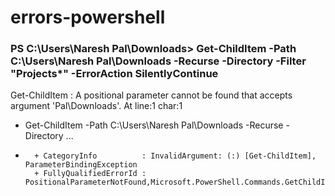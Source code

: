 # errors-powershell

### PS C:\Users\Naresh Pal\Downloads> Get-ChildItem -Path C:\Users\Naresh Pal\Downloads -Recurse -Directory -Filter "Projects*" -ErrorAction SilentlyContinue
Get-ChildItem : A positional parameter cannot be found that accepts argument 'Pal\Downloads'.
At line:1 char:1
+ Get-ChildItem -Path C:\Users\Naresh Pal\Downloads -Recurse -Directory ...
+ ~~~~~~~~~~~~~~~~~~~~~~~~~~~~~~~~~~~~~~~~~~~~~~~~~~~~~~~~~~~~~~~~~~~~~
    + CategoryInfo          : InvalidArgument: (:) [Get-ChildItem], ParameterBindingException
    + FullyQualifiedErrorId : PositionalParameterNotFound,Microsoft.PowerShell.Commands.GetChildItemCommand

